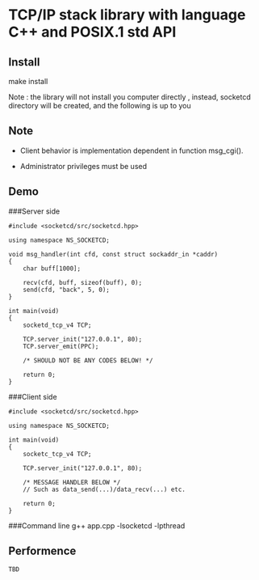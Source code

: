 # TCP/IP stack library with language C++ and POSIX.1 std API

## Install

make install

Note : the library will not install you computer directly
	   , instead, socketcd directory will be created, and the following is up to you 

## Note
* Client behavior is implementation dependent in function msg_cgi(). 

* Administrator privileges must be used 

## Demo

###Server side

    #include <socketcd/src/socketcd.hpp>

	using namespace NS_SOCKETCD;

    void msg_handler(int cfd, const struct sockaddr_in *caddr)
    {
        char buff[1000];

        recv(cfd, buff, sizeof(buff), 0);
        send(cfd, "back", 5, 0);
    }

    int main(void)
    {
		socketd_tcp_v4 TCP;

		TCP.server_init("127.0.0.1", 80);
		TCP.server_emit(PPC);

        /* SHOULD NOT BE ANY CODES BELOW! */

        return 0;
    }


###Client side

    #include <socketcd/src/socketcd.hpp>

	using namespace NS_SOCKETCD;

    int main(void)
    {
		socketc_tcp_v4 TCP;

		TCP.server_init("127.0.0.1", 80);

        /* MESSAGE HANDLER BELOW */
		// Such as data_send(...)/data_recv(...) etc.

        return 0;
    }

###Command line
    g++ app.cpp -lsocketcd -lpthread

## Performence
	TBD

